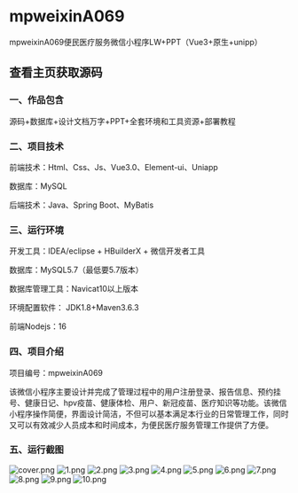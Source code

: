 # mpweixinA069
mpweixinA069便民医疗服务微信小程序LW+PPT（Vue3+原生+unipp）
 
## 查看主页获取源码


### 一、作品包含

源码+数据库+设计文档万字+PPT+全套环境和工具资源+部署教程

### 二、项目技术

前端技术：Html、Css、Js、Vue3.0、Element-ui、Uniapp

数据库：MySQL

后端技术：Java、Spring Boot、MyBatis

  

### 三、运行环境

开发工具：IDEA/eclipse + HBuilderX + 微信开发者工具

数据库：MySQL5.7（最低要5.7版本）

数据库管理工具：Navicat10以上版本

环境配置软件： JDK1.8+Maven3.6.3

前端Nodejs：16


### 四、项目介绍
项目编号：mpweixinA069

该微信小程序主要设计并完成了管理过程中的用户注册登录、报告信息、预约挂号、健康日记、hpv疫苗、健康体检、用户、新冠疫苗、医疗知识等功能。该微信小程序操作简便，界面设计简洁，不但可以基本满足本行业的日常管理工作，同时又可以有效减少人员成本和时间成本，为便民医疗服务管理工作提供了方便。

### 五、运行截图

![cover.png](./cover.png)
![1.png](./1.png)
![2.png](./2.png)
![3.png](./3.png)
![4.png](./4.png)
![5.png](./5.png)
![6.png](./6.png)
![7.png](./7.png)
![8.png](./8.png)
![9.png](./9.png)
![10.png](./10.png)




  
